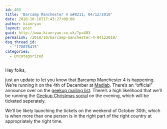 ```yaml
---
id: 403
title: 'Barcamp Manchester 4 &#8211; 04/12/2010'
date: 2010-10-16T17:43:27+00:00
author: kianryan
layout: post
guid: http://www.kianryan.co.uk/?p=403
permalink: /2010/10/barcamp-manchester-4-04122010/
dsq_thread_id:
  - "178076415"
categories:
  - Uncategorized
---
```

Hey folks,

just an update to let you know that Barcamp Manchester 4 is happening. We&#8217;re running it on the 4th of December at [Madlab](http://madlab.org.uk/). There&#8217;s an &#8220;official&#8221; announce over on the [geekup mailing list](http://groups.google.com/group/geekup/browse_thread/thread/c96af1fe3430d5c2). There&#8217;s a high likelihood that we&#8217;ll be running the [Geekup Christmas social](http://www.flickr.com/photos/simplified/3108348795/in/photostream/) on the evening, which will be ticketed seperately.

We&#8217;ll be likely launching the tickets on the weekend of October 30th, which is when more than one person is in the right part of the right country at appropriately the right time.